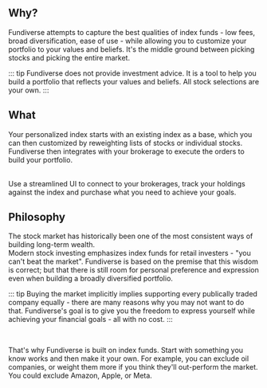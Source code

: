 ## Why?

Fundiverse attempts to capture the best qualities of index funds - low fees, broad diversification, ease of use - while allowing you to customize your portfolio to your values and beliefs. It's the middle ground between picking stocks and picking the entire market.

::: tip
Fundiverse does not provide investment advice. It is a tool to help you build a portfolio that reflects your values and beliefs. All stock selections are your own.
:::

## What

Your personalized index starts with an existing index as a base, which you can then customized by reweighting lists of stocks or individual stocks. Fundiverse then integrates with your brokerage to execute the orders to build your portfolio.

<br>
Use a streamlined UI to connect to your brokerages, track your holdings against the index and purchase what you need to achieve your goals. 

<PortfolioDemo/>


## Philosophy

The stock market has historically been one of the most consistent ways of building long-term wealth.  
Modern stock investing emphasizes index funds for retail investers - "you can't beat the market". Fundiverse is based on the premise that this wisdom is correct; but that there is still room for personal preference and expression even when building a broadly diversified portfolio.


::: tip
 Buying the market implicitly implies supporting every publically traded company equally - there are many reasons why you may not want to do that. Fundiverse's goal is to give you the freedom to express yourself while achieving your financial goals - all with no cost. 
:::


<br>

That's why Fundiverse is built on index funds. Start with something you know works and then make it your own. For example, you can exclude oil companies, or weight them more if you think they'll out-perform the market. You could exclude Amazon, Apple, or Meta. 